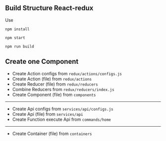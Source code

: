 **Build Structure React-redux**
-----
Use

`npm install`

`npm start`

`npm run build`

**Create one Component**
-----
- Create Action configs from `redux/actions/configs.js`
- Create Action (file) from `redux/actions`
- Create Reducer (file) from `redux/reducers`
- Combine Reducers from `redux/reducers/index.js`
- Create Component (file) from `components`
-----
- Create Api configs from `services/api/configs.js`
- Create Api (file) from `services/api`
- Create Function execute Api from `commands/home`
-----
- Create Container (file) from `containers`